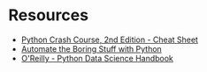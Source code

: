 # Resources

* [Python Crash Course, 2nd Edition - Cheat Sheet](https://ehmatthes.github.io/pcc_2e/cheat_sheets/cheat_sheets/)
* [Automate the Boring Stuff with Python](https://automatetheboringstuff.com/)
* [O'Reilly - Python Data Science Handbook](https://jakevdp.github.io/PythonDataScienceHandbook/)